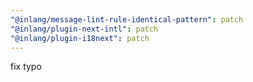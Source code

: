 ```yaml
---
"@inlang/message-lint-rule-identical-pattern": patch
"@inlang/plugin-next-intl": patch
"@inlang/plugin-i18next": patch
---
```


fix typo
